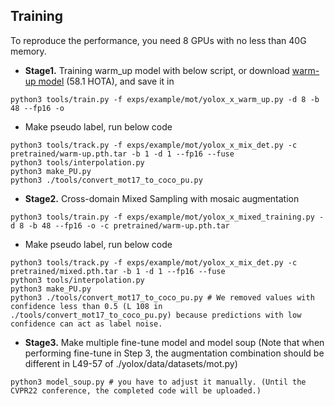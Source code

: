 ## Training

To reproduce the performance, you need 8 GPUs with no less than 40G memory.

- **Stage1.** Training warm_up model with below script, or download [warm-up model](-) (58.1 HOTA), and save it in
```
python3 tools/train.py -f exps/example/mot/yolox_x_warm_up.py -d 8 -b 48 --fp16 -o
```
- Make pseudo label, run below code 
```
python3 tools/track.py -f exps/example/mot/yolox_x_mix_det.py -c pretrained/warm-up.pth.tar -b 1 -d 1 --fp16 --fuse
python3 tools/interpolation.py
python3 make_PU.py
python3 ./tools/convert_mot17_to_coco_pu.py
```

- **Stage2.** Cross-domain Mixed Sampling with mosaic augmentation
```
python3 tools/train.py -f exps/example/mot/yolox_x_mixed_training.py -d 8 -b 48 --fp16 -o -c pretrained/warm-up.pth.tar
```
- Make pseudo label, run below code 
```
python3 tools/track.py -f exps/example/mot/yolox_x_mix_det.py -c pretrained/mixed.pth.tar -b 1 -d 1 --fp16 --fuse
python3 tools/interpolation.py
python3 make_PU.py
python3 ./tools/convert_mot17_to_coco_pu.py # We removed values with confidence less than 0.5 (L 108 in ./tools/convert_mot17_to_coco_pu.py) because predictions with low confidence can act as label noise.
``` 
- **Stage3.** Make multiple fine-tune model and model soup
(Note that when performing fine-tune in Step 3, the augmentation combination should be different in L49-57 of ./yolox/data/datasets/mot.py)

```
python3 model_soup.py # you have to adjust it manually. (Until the CVPR22 conference, the completed code will be uploaded.)
```
